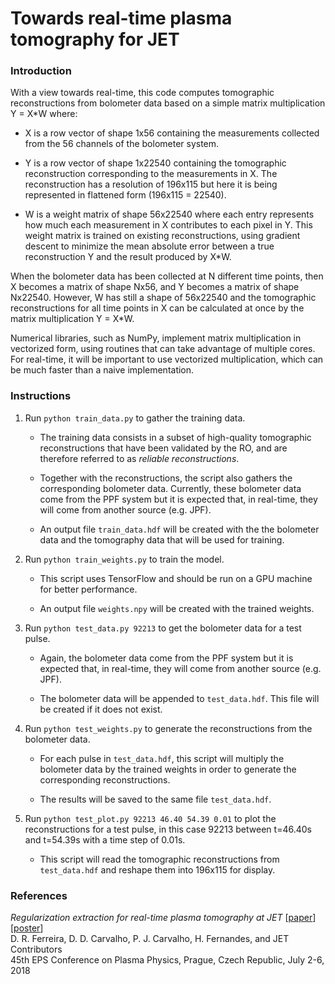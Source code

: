 # Towards real-time plasma tomography for JET

### Introduction

With a view towards real-time, this code computes tomographic reconstructions from bolometer data based on a simple matrix multiplication Y = X*W where:

- X is a row vector of shape 1x56 containing the measurements collected from the 56 channels of the bolometer system.

- Y is a row vector of shape 1x22540 containing the tomographic reconstruction corresponding to the measurements in X. The reconstruction has a resolution of 196x115 but here it is being represented in flattened form (196x115 = 22540).

- W is a weight matrix of shape 56x22540 where each entry represents how much each measurement in X contributes to each pixel in Y. This weight matrix is trained on existing reconstructions, using gradient descent to minimize the mean absolute error between a true reconstruction Y and the result produced by X*W.

When the bolometer data has been collected at N different time points, then X becomes a matrix of shape Nx56, and Y becomes a matrix of shape Nx22540. However, W has still a shape of 56x22540 and the tomographic reconstructions for all time points in X can be calculated at once by the matrix multiplication Y = X*W.

Numerical libraries, such as NumPy, implement matrix multiplication in vectorized form, using routines that can take advantage of multiple cores. For real-time, it will be important to use vectorized multiplication, which can be much faster than a naive implementation.

### Instructions

1. Run `python train_data.py` to gather the training data.

    - The training data consists in a subset of high-quality tomographic reconstructions that have been validated by the RO, and are therefore referred to as _reliable reconstructions_.
    
    - Together with the reconstructions, the script also gathers the corresponding bolometer data. Currently, these bolometer data come from the PPF system but it is expected that, in real-time, they will come from another source (e.g. JPF).
    
    - An output file `train_data.hdf` will be created with the the bolometer data and the tomography data that will be used for training.

2. Run `python train_weights.py` to train the model.

    - This script uses TensorFlow and should be run on a GPU machine for better performance.

    - An output file `weights.npy` will be created with the trained weights.
    
3. Run `python test_data.py 92213` to get the bolometer data for a test pulse.

    - Again, the bolometer data come from the PPF system but it is expected that, in real-time, they will come from another source (e.g. JPF).

    - The bolometer data will be appended to `test_data.hdf`. This file will be created if it does not exist.

4. Run `python test_weights.py` to generate the reconstructions from the bolometer data.

    - For each pulse in `test_data.hdf`, this script will multiply the bolometer data by the trained weights in order to generate the corresponding reconstructions.

    - The results will be saved to the same file `test_data.hdf`.

5. Run `python test_plot.py 92213 46.40 54.39 0.01` to plot the reconstructions for a test pulse, in this case 92213 between t=46.40s and t=54.39s with a time step of 0.01s.

    - This script will read the tomographic reconstructions from `test_data.hdf` and reshape them into 196x115 for display.

### References

_Regularization extraction for real-time plasma tomography at JET_
[[paper](http://ocs.ciemat.es/EPS2018PAP/pdf/P4.1005.pdf)]
[[poster](http://web.tecnico.ulisboa.pt/diogo.ferreira/papers/ferreira18regularization_poster.pdf)]  
D. R. Ferreira, D. D. Carvalho, P. J. Carvalho, H. Fernandes, and JET Contributors  
45th EPS Conference on Plasma Physics, Prague, Czech Republic, July 2-6, 2018
